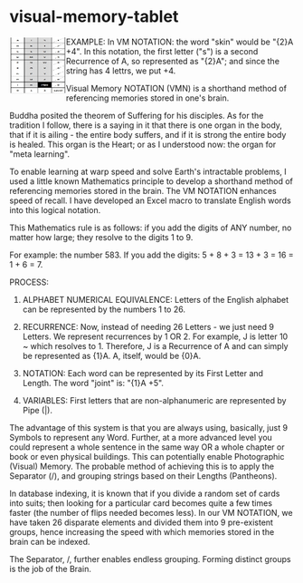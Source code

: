 # visual-memory-tablet

<img align="left" width="100" height="100" src="https://github.com/SalmanEagle/visual-memory-tablet/blob/main/2021-08-10-02-47-25.png">

EXAMPLE: In VM NOTATION: the word "skin" would be "{2}A +4". In this notation, the first letter ("s") is a second Recurrence of A, so represented as "{2}A"; and since the string has 4 lettrs, we put +4.

Visual Memory NOTATION (VMN) is a shorthand method of referencing memories stored in one's brain.

Buddha posited the theorem of Suffering for his disciples. As for the tradition I follow, there is a saying in it that there is one organ in the body, that if it is ailing - the entire body suffers, and if it is strong the entire body is healed. This organ is the Heart; or as I understood now: the organ for "meta learning".

To enable learning at warp speed and solve Earth's intractable problems, I used a little known Mathematics principle to develop a shorthand method of referencing memories stored in the brain. The VM NOTATION enhances speed of recall. I have developed an Excel macro to translate English words into this logical notation.

This Mathematics rule is as follows: if you add the digits of ANY number, no matter how large; they resolve to the digits 1 to 9.

For example: the number 583. If you add the digits: 5 + 8 + 3 = 13 + 3 = 16 = 1 + 6 = 7.

PROCESS:

1. ALPHABET NUMERICAL EQUIVALENCE: Letters of the English alphabet can be represented by the numbers 1 to 26.

2. RECURRENCE: Now, instead of needing 26 Letters - we just need 9 Letters. We represent recurrences by 1 OR 2. For example, J is letter 10 ~ which resolves to 1. Therefore, J is a Recurrence of A and can simply be represented as {1}A. A, itself, would be {0}A.

3. NOTATION: Each word can be represented by its First Letter and Length. The word "joint" is: "{1}A +5".

4. VARIABLES: First letters that are non-alphanumeric are represented by Pipe (|).

The advantage of this system is that you are always using, basically, just 9 Symbols to represent any Word. Further, at a more advanced level you could represent a whole sentence in the same way OR a whole chapter or book or even physical buildings. This can potentially enable Photographic (Visual) Memory. The probable method of achieving this is to apply the Separator (/), and grouping strings based on their Lengths (Pantheons).

In database indexing, it is known that if you divide a random set of cards into suits; then looking for a particular card becomes quite a few times faster (the number of flips needed becomes less). In our VM NOTATION, we have taken 26 disparate elements and divided them into 9 pre-existent groups, hence increasing the speed with which memories stored in the brain can be indexed.

The Separator, /, further enables endless grouping. Forming distinct groups is the job of the Brain.

